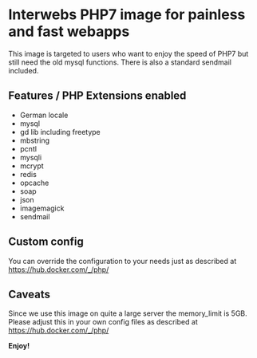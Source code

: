 # Interwebs PHP7 image for painless and fast webapps

This image is targeted to users who want to enjoy the speed of PHP7 but still need the old mysql functions. There is also a standard sendmail included. 

## Features / PHP Extensions enabled

* German locale
* mysql
* gd lib including freetype
* mbstring
* pcntl
* mysqli
* mcrypt
* redis
* opcache
* soap
* json
* imagemagick
* sendmail

## Custom config
You can override the configuration to your needs just as described at https://hub.docker.com/_/php/

## Caveats
Since we use this image on quite a large server the memory_limit is 5GB. Please adjust this in your own config files as described at https://hub.docker.com/_/php/

**Enjoy!**
